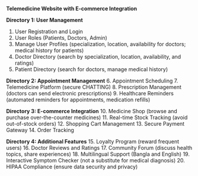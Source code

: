 **Telemedicine Website with E-commerce Integration**

**Directory 1: User Management**
1. User Registration and Login
2. User Roles (Patients, Doctors, Admin)
3. Manage User Profiles (specialization, location, availability for doctors; medical history for patients)
4. Doctor Directory (search by specialization, location, availability, and ratings)
5. Patient Directory (search for doctors, manage medical history)

**Directory 2: Appointment Management**
6. Appointment Scheduling
7. Telemedicine Platform (secure CHATTING)
8. Prescription Management (doctors can send electronic prescriptions)
9. Healthcare Reminders (automated reminders for appointments, medication refills)

**Directory 3: E-commerce Integration**
10. Medicine Shop (browse and purchase over-the-counter medicines)
11. Real-time Stock Tracking (avoid out-of-stock orders)
12. Shopping Cart Management
13. Secure Payment Gateway
14. Order Tracking

**Directory 4: Additional Features**
15. Loyalty Program (reward frequent users)
16. Doctor Reviews and Ratings
17. Community Forum (discuss health topics, share experiences)
18. Multilingual Support (Bangla and English)
19. Interactive Symptom Checker (not a substitute for medical diagnosis)
20. HIPAA Compliance (ensure data security and privacy)
